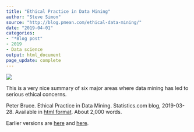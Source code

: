 ```yaml
---
title: "Ethical Practice in Data Mining"
author: "Steve Simon"
source: "http://blog.pmean.com/ethical-data-mining/"
date: "2019-04-01"
categories:
- "*Blog post"
- 2019
- Data science
output: html_document
page_update: complete
---
```


![](http://www.pmean.com/new-images/19/ethical-data-mining01.png)

<div class="notes">

This is a very nice summary of six major areas where data mining has led to serious ethical concerns.

Peter Bruce. Ethical Practice in Data Mining. Statistics.com blog, 2019-03-28. Available in [html format][bru1]. About 2,000 words.

[bru1]: https://medium.com/@PeterBruce/ethical-practice-in-data-mining-1ec297b43fd9

</div>



Earlier versions are [here][sim1] and [here][sim2].
 
[sim1]: http://blog.pmean.com/ethical-data-mining/
[sim2]: http://new.pmean.com/ethical-data-mining/
 
